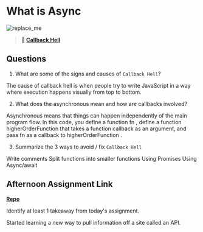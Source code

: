 # What is Async

![replace_me](https://codeworks.blob.core.windows.net/public/assets/img/illustrations/placeholder.svg)

> **📖 [Callback Hell](https://codeworksacademy.com/fs-student-guide/resources/wk4/01-Callbacks)**

## Questions

1. What are some of the signs and causes of `Callback Hell`?

The cause of callback hell is when people try to write JavaScript in a way where execution happens visually from top to bottom.

2. What does the asynchronous mean and how are callbacks involved?

Asynchronous means that things can happen independently of the main program flow.  In this code, you define a function fn , define a function higherOrderFunction that takes a function callback as an argument, and pass fn as a callback to higherOrderFunction .

3. Summarize the 3 ways to avoid / fix `Callback Hell`

Write comments
Split functions into smaller functions
Using Promises
Using Async/await

## Afternoon Assignment Link

**[Repo](https://github.com/Miles-Collins/Trivia)**

Identify at least 1 takeaway from today's assignment.

Started learning a new way to pull information off a site called an API. 